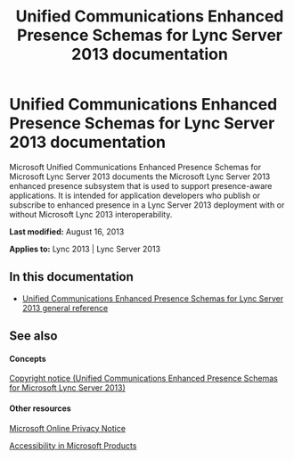 ﻿---
title: Unified Communications Enhanced Presence Schemas for Lync Server 2013 documentation
TOCTitle: Unified Communications Enhanced Presence Schemas for Lync Server 2013 documentation
ms:assetid: 644a59e5-5128-46df-bff2-617b22c67621
ms:mtpsurl: https://msdn.microsoft.com/en-us/library/Dn454614(v=office.15)
ms:contentKeyID: 57092861
ms.date: 07/24/2014
mtps_version: v=office.15
---

# Unified Communications Enhanced Presence Schemas for Lync Server 2013 documentation


Microsoft Unified Communications Enhanced Presence Schemas for Microsoft Lync Server 2013 documents the Microsoft Lync Server 2013 enhanced presence subsystem that is used to support presence-aware applications. It is intended for application developers who publish or subscribe to enhanced presence in a Lync Server 2013 deployment with or without Microsoft Lync 2013 interoperability.

**Last modified:** August 16, 2013

**Applies to:** Lync 2013 | Lync Server 2013

## In this documentation

  - [Unified Communications Enhanced Presence Schemas for Lync Server 2013 general reference](unified-communications-enhanced-presence-schemas-for-lync-server-2013-general-reference.md)

## See also

#### Concepts

[Copyright notice (Unified Communications Enhanced Presence Schemas for Microsoft Lync Server 2013)](https://msdn.microsoft.com/en-us/library/dn481209\(v=office.15\))

#### Other resources

[Microsoft Online Privacy Notice](http://go.microsoft.com/fwlink/?linkid=207069)

[Accessibility in Microsoft Products](http://go.microsoft.com/fwlink/?linkid=205790)

